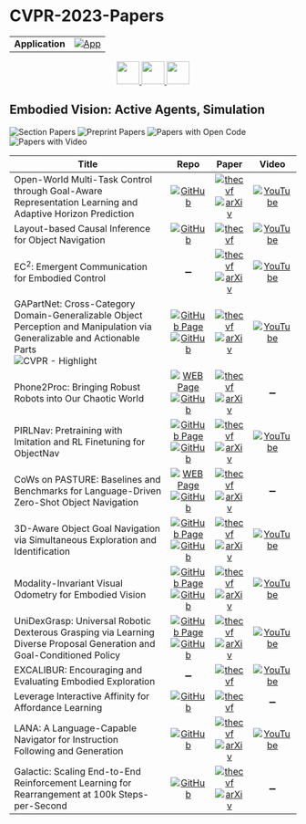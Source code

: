 # CVPR-2023-Papers

<table>
    <tr>
        <td><strong>Application</strong></td>
        <td>
            <a href="https://huggingface.co/spaces/DmitryRyumin/NewEraAI-Papers" style="float:left;">
                <img src="https://img.shields.io/badge/🤗-NewEraAI--Papers-FFD21F.svg" alt="App" />
            </a>
        </td>
    </tr>
</table>

<div align="center">
  <a href="https://github.com/DmitryRyumin/CVPR-2023-Papers/blob/main/sections/2023/main/explainable-ai-for-cv.md">
    <img src="https://cdn.jsdelivr.net/gh/DmitryRyumin/NewEraAI-Papers@main/images/left.svg" width="40" alt="" />
  </a>
  <a href="https://github.com/DmitryRyumin/CVPR-2023-Papers/">
    <img src="https://cdn.jsdelivr.net/gh/DmitryRyumin/NewEraAI-Papers@main/images/home.svg" width="40" alt="" />
  </a>
  <a href="https://github.com/DmitryRyumin/CVPR-2023-Papers/blob/main/sections/2023/main/document-analysis-and-understanding.md">
    <img src="https://cdn.jsdelivr.net/gh/DmitryRyumin/NewEraAI-Papers@main/images/right.svg" width="40" alt="" />
  </a>
</div>

## Embodied Vision: Active Agents, Simulation

![Section Papers](https://img.shields.io/badge/Section%20Papers-14-42BA16) ![Preprint Papers](https://img.shields.io/badge/Preprint%20Papers-11-b31b1b) ![Papers with Open Code](https://img.shields.io/badge/Papers%20with%20Open%20Code-12-1D7FBF) ![Papers with Video](https://img.shields.io/badge/Papers%20with%20Video-10-FF0000)

| **Title** | **Repo** | **Paper** | **Video** |
|-----------|:--------:|:---------:|:---------:|
| Open-World Multi-Task Control through Goal-Aware Representation Learning and Adaptive Horizon Prediction | [![GitHub](https://img.shields.io/github/stars/CraftJarvis/MC-Controller?style=flat)](https://github.com/CraftJarvis/MC-Controller) | [![thecvf](https://img.shields.io/badge/pdf-thecvf-7395C5.svg)](https://openaccess.thecvf.com/content/CVPR2023/papers/Cai_Open-World_Multi-Task_Control_Through_Goal-Aware_Representation_Learning_and_Adaptive_Horizon_CVPR_2023_paper.pdf) <br /> [![arXiv](https://img.shields.io/badge/arXiv-2301.10034-b31b1b.svg)](https://arxiv.org/abs/2301.10034) | [![YouTube](https://img.shields.io/badge/YouTube-%23FF0000.svg?style=for-the-badge&logo=YouTube&logoColor=white)](https://www.youtube.com/watch?v=MRjBzRVTGAs) |
| Layout-based Causal Inference for Object Navigation | [![GitHub](https://img.shields.io/github/stars/sx-zhang/Layout-based-sTDE?style=flat)](https://github.com/sx-zhang/Layout-based-sTDE) | [![thecvf](https://img.shields.io/badge/pdf-thecvf-7395C5.svg)](https://openaccess.thecvf.com/content/CVPR2023/papers/Zhang_Layout-Based_Causal_Inference_for_Object_Navigation_CVPR_2023_paper.pdf) | [![YouTube](https://img.shields.io/badge/YouTube-%23FF0000.svg?style=for-the-badge&logo=YouTube&logoColor=white)](https://www.youtube.com/watch?v=LrWJnxjt1go) |
| EC<sup>2</sup>: Emergent Communication for Embodied Control | :heavy_minus_sign: | [![thecvf](https://img.shields.io/badge/pdf-thecvf-7395C5.svg)](https://openaccess.thecvf.com/content/CVPR2023/papers/Mu_EC2_Emergent_Communication_for_Embodied_Control_CVPR_2023_paper.pdf) <br /> [![arXiv](https://img.shields.io/badge/arXiv-2304.09448-b31b1b.svg)](https://arxiv.org/abs/2304.09448) | [![YouTube](https://img.shields.io/badge/YouTube-%23FF0000.svg?style=for-the-badge&logo=YouTube&logoColor=white)](https://www.youtube.com/watch?v=tiUvQnQtJh8) |
| GAPartNet: Cross-Category Domain-Generalizable Object Perception and Manipulation via Generalizable and Actionable Parts <br /> ![CVPR - Highlight](https://img.shields.io/badge/CVPR-Highlight-FFFF00) | [![GitHub Page](https://img.shields.io/badge/GitHub-Page-159957.svg)](https://pku-epic.github.io/GAPartNet/) <br /> [![GitHub](https://img.shields.io/github/stars/PKU-EPIC/GAPartNet?style=flat)](https://github.com/PKU-EPIC/GAPartNet) | [![thecvf](https://img.shields.io/badge/pdf-thecvf-7395C5.svg)](https://openaccess.thecvf.com/content/CVPR2023/papers/Geng_GAPartNet_Cross-Category_Domain-Generalizable_Object_Perception_and_Manipulation_via_Generalizable_and_CVPR_2023_paper.pdf) <br /> [![arXiv](https://img.shields.io/badge/arXiv-2211.05272-b31b1b.svg)](https://arxiv.org/abs/2211.05272) | [![YouTube](https://img.shields.io/badge/YouTube-%23FF0000.svg?style=for-the-badge&logo=YouTube&logoColor=white)](https://www.youtube.com/watch?v=cgVFAydWpdk) |
| Phone2Proc: Bringing Robust Robots into Our Chaotic World | [![WEB Page](https://img.shields.io/badge/WEB-Page-159957.svg)](https://allenai.org/project/phone2proc/home) <br /> [![GitHub](https://img.shields.io/github/stars/allenai/phone2proc?style=flat)](https://github.com/allenai/phone2proc) | [![thecvf](https://img.shields.io/badge/pdf-thecvf-7395C5.svg)](https://openaccess.thecvf.com/content/CVPR2023/papers/Deitke_Phone2Proc_Bringing_Robust_Robots_Into_Our_Chaotic_World_CVPR_2023_paper.pdf) <br /> [![arXiv](https://img.shields.io/badge/arXiv-2212.04819-b31b1b.svg)](https://arxiv.org/abs/2212.04819) | :heavy_minus_sign: |
| PIRLNav: Pretraining with Imitation and RL Finetuning for ObjectNav | [![GitHub Page](https://img.shields.io/badge/GitHub-Page-159957.svg)](https://ram81.github.io/projects/pirlnav) <br /> [![GitHub](https://img.shields.io/github/stars/Ram81/pirlnav?style=flat)](https://github.com/Ram81/pirlnav) | [![thecvf](https://img.shields.io/badge/pdf-thecvf-7395C5.svg)](https://openaccess.thecvf.com/content/CVPR2023/papers/Ramrakhya_PIRLNav_Pretraining_With_Imitation_and_RL_Finetuning_for_ObjectNav_CVPR_2023_paper.pdf) <br /> [![arXiv](https://img.shields.io/badge/arXiv-2301.07302-b31b1b.svg)](https://arxiv.org/abs/2301.07302) | [![YouTube](https://img.shields.io/badge/YouTube-%23FF0000.svg?style=for-the-badge&logo=YouTube&logoColor=white)](https://www.youtube.com/watch?v=63C9wpnFrCg) |
| CoWs on PASTURE: Baselines and Benchmarks for Language-Driven Zero-Shot Object Navigation | [![WEB Page](https://img.shields.io/badge/WEB-Page-159957.svg)](https://cow.cs.columbia.edu/) <br /> [![GitHub](https://img.shields.io/github/stars/real-stanford/cow?style=flat)](https://github.com/real-stanford/cow) | [![thecvf](https://img.shields.io/badge/pdf-thecvf-7395C5.svg)](https://openaccess.thecvf.com/content/CVPR2023/papers/Gadre_CoWs_on_Pasture_Baselines_and_Benchmarks_for_Language-Driven_Zero-Shot_Object_CVPR_2023_paper.pdf) <br /> [![arXiv](https://img.shields.io/badge/arXiv-2203.10421-b31b1b.svg)](https://arxiv.org/abs/2203.10421) | :heavy_minus_sign: |
| 3D-Aware Object Goal Navigation via Simultaneous Exploration and Identification | [![GitHub Page](https://img.shields.io/badge/GitHub-Page-159957.svg)](https://pku-epic.github.io/3D-Aware-ObjectNav/) <br /> [![GitHub](https://img.shields.io/github/stars/jzhzhang/3DAwareNav?style=flat)](https://github.com/jzhzhang/3DAwareNav) | [![thecvf](https://img.shields.io/badge/pdf-thecvf-7395C5.svg)](https://openaccess.thecvf.com/content/CVPR2023/papers/Zhang_3D-Aware_Object_Goal_Navigation_via_Simultaneous_Exploration_and_Identification_CVPR_2023_paper.pdf) <br /> [![arXiv](https://img.shields.io/badge/arXiv-2212.00338-b31b1b.svg)](https://arxiv.org/abs/2212.00338) | [![YouTube](https://img.shields.io/badge/YouTube-%23FF0000.svg?style=for-the-badge&logo=YouTube&logoColor=white)](https://www.youtube.com/watch?v=-50kIfOYTBM) |
| Modality-Invariant Visual Odometry for Embodied Vision | [![GitHub Page](https://img.shields.io/badge/GitHub-Page-159957.svg)](https://memmelma.github.io/vot/) <br /> [![GitHub](https://img.shields.io/github/stars/memmelma/VO-Transformer?style=flat)](https://github.com/memmelma/VO-Transformer) | [![thecvf](https://img.shields.io/badge/pdf-thecvf-7395C5.svg)](https://openaccess.thecvf.com/content/CVPR2023/papers/Memmel_Modality-Invariant_Visual_Odometry_for_Embodied_Vision_CVPR_2023_paper.pdf) <br /> [![arXiv](https://img.shields.io/badge/arXiv-2305.00348-b31b1b.svg)](https://arxiv.org/abs/2305.00348) | [![YouTube](https://img.shields.io/badge/YouTube-%23FF0000.svg?style=for-the-badge&logo=YouTube&logoColor=white)](https://www.youtube.com/watch?v=kZCmdHhLkP4) |
| UniDexGrasp: Universal Robotic Dexterous Grasping via Learning Diverse Proposal Generation and Goal-Conditioned Policy | [![GitHub Page](https://img.shields.io/badge/GitHub-Page-159957.svg)](https://pku-epic.github.io/UniDexGrasp/) <br /> [![GitHub](https://img.shields.io/github/stars/PKU-EPIC/UniDexGrasp?style=flat)](https://github.com/PKU-EPIC/UniDexGrasp) | [![thecvf](https://img.shields.io/badge/pdf-thecvf-7395C5.svg)](https://openaccess.thecvf.com/content/CVPR2023/papers/Xu_UniDexGrasp_Universal_Robotic_Dexterous_Grasping_via_Learning_Diverse_Proposal_Generation_CVPR_2023_paper.pdf) <br /> [![arXiv](https://img.shields.io/badge/arXiv-2303.00938-b31b1b.svg)](https://arxiv.org/abs/2303.00938) | [![YouTube](https://img.shields.io/badge/YouTube-%23FF0000.svg?style=for-the-badge&logo=YouTube&logoColor=white)](https://www.youtube.com/watch?v=HR2JqApZKBs) |
| EXCALIBUR: Encouraging and Evaluating Embodied Exploration | :heavy_minus_sign: | [![thecvf](https://img.shields.io/badge/pdf-thecvf-7395C5.svg)](https://openaccess.thecvf.com/content/CVPR2023/papers/Zhu_EXCALIBUR_Encouraging_and_Evaluating_Embodied_Exploration_CVPR_2023_paper.pdf) | [![YouTube](https://img.shields.io/badge/YouTube-%23FF0000.svg?style=for-the-badge&logo=YouTube&logoColor=white)](https://www.youtube.com/watch?v=SboNjVuIUJA) |
| Leverage Interactive Affinity for Affordance Learning | [![GitHub](https://img.shields.io/github/stars/lhc1224/PIAL-Net?style=flat)](https://github.com/lhc1224/PIAL-Net) | [![thecvf](https://img.shields.io/badge/pdf-thecvf-7395C5.svg)](https://openaccess.thecvf.com/content/CVPR2023/papers/Luo_Leverage_Interactive_Affinity_for_Affordance_Learning_CVPR_2023_paper.pdf) | :heavy_minus_sign: |
| LANA: A Language-Capable Navigator for Instruction Following and Generation | [![GitHub](https://img.shields.io/github/stars/wxh1996/LANA-VLN?style=flat)](https://github.com/wxh1996/LANA-VLN) | [![thecvf](https://img.shields.io/badge/pdf-thecvf-7395C5.svg)](https://openaccess.thecvf.com/content/CVPR2023/papers/Wang_LANA_A_Language-Capable_Navigator_for_Instruction_Following_and_Generation_CVPR_2023_paper.pdf) <br /> [![arXiv](https://img.shields.io/badge/arXiv-2303.08409-b31b1b.svg)](https://arxiv.org/abs/2303.08409) | [![YouTube](https://img.shields.io/badge/YouTube-%23FF0000.svg?style=for-the-badge&logo=YouTube&logoColor=white)](https://www.youtube.com/watch?v=BurKOFn-78g) |
| Galactic: Scaling End-to-End Reinforcement Learning for Rearrangement at 100k Steps-per-Second | [![GitHub](https://img.shields.io/github/stars/facebookresearch/galactic?style=flat)](https://github.com/facebookresearch/galactic) | [![thecvf](https://img.shields.io/badge/pdf-thecvf-7395C5.svg)](https://openaccess.thecvf.com/content/CVPR2023/papers/Berges_Galactic_Scaling_End-to-End_Reinforcement_Learning_for_Rearrangement_at_100k_Steps-per-Second_CVPR_2023_paper.pdf) <br /> [![arXiv](https://img.shields.io/badge/arXiv-2306.07552-b31b1b.svg)](https://arxiv.org/abs/2306.07552) | :heavy_minus_sign: |
